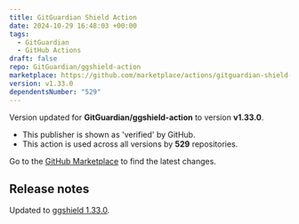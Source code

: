 ```yaml
---
title: GitGuardian Shield Action
date: 2024-10-29 16:48:03 +00:00
tags:
  - GitGuardian
  - GitHub Actions
draft: false
repo: GitGuardian/ggshield-action
marketplace: https://github.com/marketplace/actions/gitguardian-shield-action
version: v1.33.0
dependentsNumber: "529"
---
```



Version updated for **GitGuardian/ggshield-action** to version **v1.33.0**.
- This publisher is shown as 'verified' by GitHub.
- This action is used across all versions by **529** repositories.

Go to the [GitHub Marketplace](https://github.com/marketplace/actions/gitguardian-shield-action) to find the latest changes.

## Release notes

Updated to [ggshield 1.33.0](https://github.com/GitGuardian/ggshield/releases/v1.33.0).
